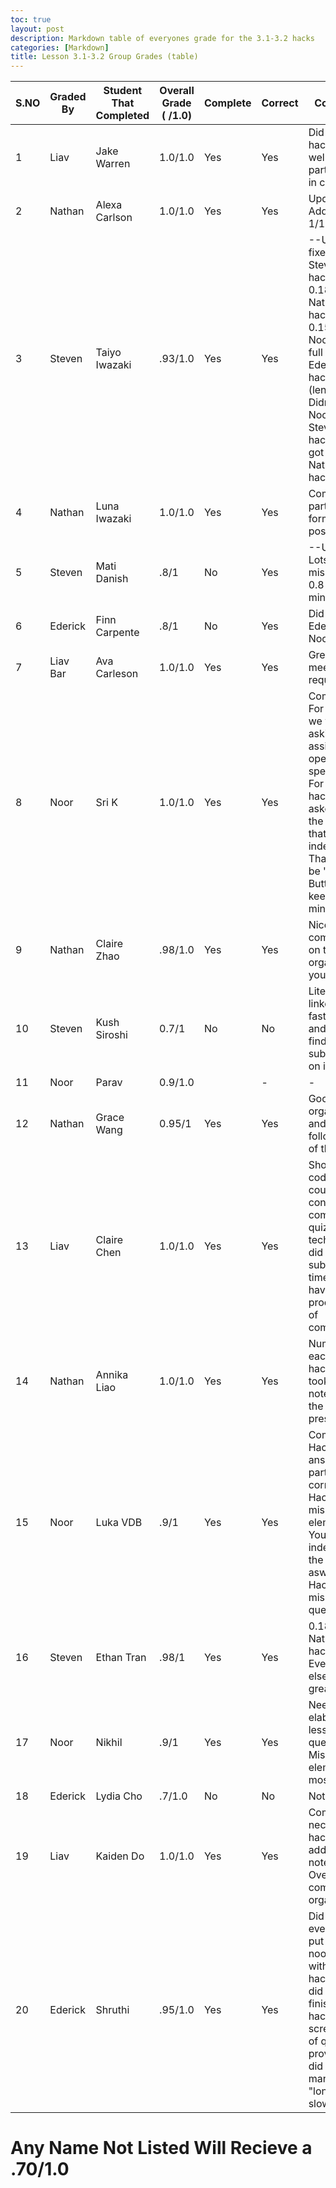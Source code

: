 ```yaml
---
toc: true
layout: post
description: Markdown table of everyones grade for the 3.1-3.2 hacks 
categories: [Markdown]
title: Lesson 3.1-3.2 Group Grades (table)
---
```


|S.NO| Graded By | Student That Completed | Overall Grade ( /1.0) | Complete | Correct | Comments |
|-|-|-|-|-|-|-|
|1|Liav|Jake Warren|1.0/1.0|Yes|Yes|Did all the hacks very well and participated in class|
|2|Nathan|Alexa Carlson|1.0/1.0|Yes|Yes|Update: Added quiz, 1/1|
|3|Steven|Taiyo Iwazaki|.93/1.0|Yes|Yes|--UPDATE: fixed Steven's hack, got 0.18/0.20 on Nathan's hack, got 0.15/0.20 on Noor's hack, full credit for Ederick's hack (leniency).--    Didn't do Noor's or Steven's hacks and got 0.1 on Nathan's hacks|
|4|Nathan|Luna Iwazaki|1.0/1.0|Yes|Yes|Completed all parts and formatted the post well.|
|5|Steven|Mati Danish|.8/1|No|Yes|--UPDATE: Lots of missing stuff, 0.8 is minimum|
|6|Ederick|Finn Carpente|.8/1|No|Yes|Did not do Ederick or Noor's hacks|
|7|Liav Bar|Ava Carleson|1.0/1.0|Yes|Yes|Great job meeting the requirements!|
|8|Noor|Sri K|1.0/1.0|Yes|Yes|Comments: For hack 2, we were asking for the assignment operator specifically. For the index hack, we asked to print the element that is at the index of 3. That would be "Peanut Butter". Just keep that in mind.|
|9|Nathan|Claire Zhao|.98/1.0|Yes|Yes|Nice job completing on time and organizing your post.|
|10|Steven|Kush Siroshi|0.7/1|No|No|Literally linked his fastpages and I can't find a hack submission on it|
|11|Noor|Parav|0.9/1.0||-|-|Your responses for hack2 were not very effortful at all. For hacks3 you were required to index from the start of the list AND index from the end of the list. hacks5 you didn't complete all the requirements.|
|12|Nathan|Grace Wang|0.95/1|Yes|Yes|Good organization and easy to follow each of the hacks.|
|13|Liav|Claire Chen|1.0/1.0|Yes|Yes|Showed us code in slack, could not confirm completion of quiz and technically did not submit on time and have no proof of time of completion.|
|14|Nathan|Annika Liao|1.0/1.0|Yes|Yes|Numbered each of the hacks and took good notes during the presentation.|
|15|Noor|Luka VDB|.9/1|Yes|Yes|Comments:  Hacks2 were answered partially correct. Hacks3 were missing elements. You need to index from the end aswell. Hacks5 were missing the questions.  |
|16|Steven|Ethan Tran|.98/1|Yes|Yes|0.18 on Nathan's hack Everything else was great|
|17|Noor|Nikhil|.9/1|Yes|Yes|Need to elaborate on lesson questions. Missing elements for most hacks.|
|18|Ederick|Lydia Cho|.7/1.0|No|No|Nothing|
|19|Liav|Kaiden Do|1.0/1.0|Yes|Yes|Completed all necessary hacks, additional notes given. Overall very complete and organized.|
|20|Ederick|Shruthi|.95/1.0|Yes|Yes|Did everything, put some of noor's hacks with stevens hacks and did not really finish Liav's hacks (no screen shot of quiz provided and did not manage the "long and slow way."|

# Any Name Not Listed Will Recieve a .70/1.0
